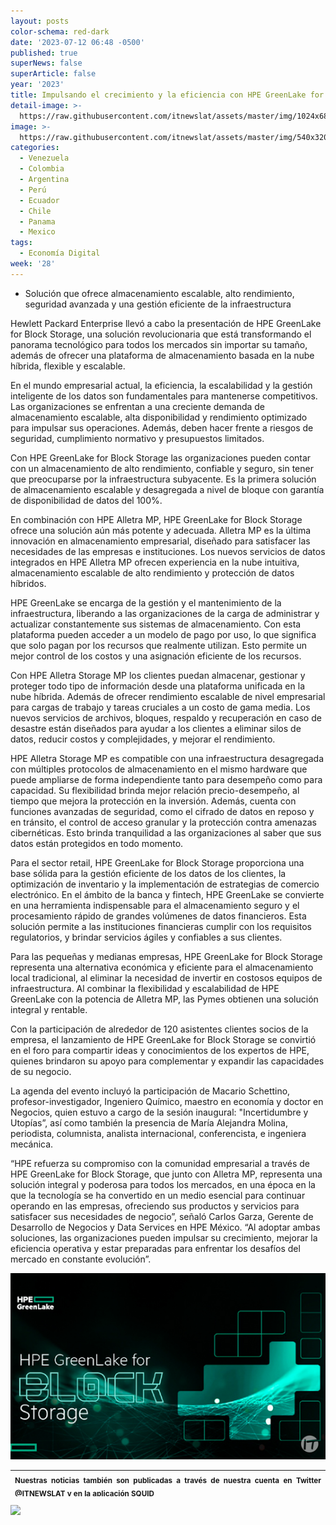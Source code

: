 ```yaml
---
layout: posts
color-schema: red-dark
date: '2023-07-12 06:48 -0500'
published: true
superNews: false
superArticle: false
year: '2023'
title: Impulsando el crecimiento y la eficiencia con HPE GreenLake for Block Storage
detail-image: >-
  https://raw.githubusercontent.com/itnewslat/assets/master/img/1024x680/hpe-block-storage-g.jpg
image: >-
  https://raw.githubusercontent.com/itnewslat/assets/master/img/540x320/hpe-block-storage-p.jpg
categories:
  - Venezuela
  - Colombia
  - Argentina
  - Perú
  - Ecuador
  - Chile
  - Panama
  - Mexico
tags:
  - Economía Digital
week: '28'
---
```

- Solución que ofrece almacenamiento escalable, alto rendimiento, seguridad avanzada y una gestión eficiente de la infraestructura

Hewlett Packard Enterprise llevó a cabo la presentación de HPE GreenLake for Block Storage, una solución revolucionaria que está transformando el panorama tecnológico para todos los mercados sin importar su tamaño, además de ofrecer una plataforma de almacenamiento basada en la nube híbrida, flexible y escalable.
 
En el mundo empresarial actual, la eficiencia, la escalabilidad y la gestión inteligente de los datos son fundamentales para mantenerse competitivos. Las organizaciones se enfrentan a una creciente demanda de almacenamiento escalable, alta disponibilidad y rendimiento optimizado para impulsar sus operaciones. Además, deben hacer frente a riesgos de seguridad, cumplimiento normativo y presupuestos limitados.
 
Con HPE GreenLake for Block Storage las organizaciones pueden contar con un almacenamiento de alto rendimiento, confiable y seguro, sin tener que preocuparse por la infraestructura subyacente. Es la primera solución de almacenamiento escalable y desagregada a nivel de bloque con garantía de disponibilidad de datos del 100%.
 
En combinación con HPE Alletra MP, HPE GreenLake for Block Storage ofrece una solución aún más potente y adecuada. Alletra MP es la última innovación en almacenamiento empresarial, diseñado para satisfacer las necesidades de las empresas e instituciones. Los nuevos servicios de datos integrados en HPE Alletra MP ofrecen experiencia en la nube intuitiva, almacenamiento escalable de alto rendimiento y protección de datos híbridos.
 
HPE GreenLake se encarga de la gestión y el mantenimiento de la infraestructura, liberando a las organizaciones de la carga de administrar y actualizar constantemente sus sistemas de almacenamiento. Con esta plataforma pueden acceder a un modelo de pago por uso, lo que significa que solo pagan por los recursos que realmente utilizan. Esto permite un mejor control de los costos y una asignación eficiente de los recursos.
 
Con HPE Alletra Storage MP los clientes puedan almacenar, gestionar y proteger todo tipo de información desde una plataforma unificada en la nube híbrida. Además de ofrecer rendimiento escalable de nivel empresarial para cargas de trabajo y tareas cruciales a un costo de gama media. Los nuevos servicios de archivos, bloques, respaldo y recuperación en caso de desastre están diseñados para ayudar a los clientes a eliminar silos de datos, reducir costos y complejidades, y mejorar el rendimiento.
 
HPE Alletra Storage MP es compatible con una infraestructura desagregada con múltiples protocolos de almacenamiento en el mismo hardware que puede ampliarse de forma independiente tanto para desempeño como para capacidad. Su flexibilidad brinda mejor relación precio-desempeño, al tiempo que mejora la protección en la inversión. Además, cuenta con funciones avanzadas de seguridad, como el cifrado de datos en reposo y en tránsito, el control de acceso granular y la protección contra amenazas cibernéticas. Esto brinda tranquilidad a las organizaciones al saber que sus datos están protegidos en todo momento.
 
Para el sector retail, HPE GreenLake for Block Storage proporciona una base sólida para la gestión eficiente de los datos de los clientes, la optimización de inventario y la implementación de estrategias de comercio electrónico. En el ámbito de la banca y fintech, HPE GreenLake se convierte en una herramienta indispensable para el almacenamiento seguro y el procesamiento rápido de grandes volúmenes de datos financieros. Esta solución permite a las instituciones financieras cumplir con los requisitos regulatorios, y brindar servicios ágiles y confiables a sus clientes.
 
Para las pequeñas y medianas empresas, HPE GreenLake for Block Storage representa una alternativa económica y eficiente para el almacenamiento local tradicional, al eliminar la necesidad de invertir en costosos equipos de infraestructura.
Al combinar la flexibilidad y escalabilidad de HPE GreenLake con la potencia de Alletra MP, las Pymes obtienen una solución integral y rentable.
 
Con la participación de alrededor de 120 asistentes clientes socios de la empresa, el lanzamiento de HPE GreenLake for Block Storage se convirtió en el foro para compartir ideas y conocimientos de los expertos de HPE, quienes brindaron su apoyo para complementar y expandir las capacidades de su negocio.
 
La agenda del evento incluyó la participación de Macario Schettino, profesor-investigador, Ingeniero Químico, maestro en economía y doctor en Negocios, quien estuvo a cargo de la sesión inaugural: "Incertidumbre y Utopías”, así como también la presencia de María Alejandra Molina, periodista, columnista, analista internacional, conferencista, e ingeniera mecánica.
 
“HPE refuerza su compromiso con la comunidad empresarial a través de HPE GreenLake for Block Storage, que junto con Alletra MP, representa una solución integral y poderosa para todos los mercados, en una época en la que la tecnología se ha convertido en un medio esencial para continuar operando en las empresas, ofreciendo sus productos y servicios para satisfacer sus necesidades de negocio”, señaló Carlos Garza, Gerente de Desarrollo de Negocios y Data Services en HPE México. “Al adoptar ambas soluciones, las organizaciones pueden impulsar su crecimiento, mejorar la eficiencia operativa y estar preparadas para enfrentar los desafíos del mercado en constante evolución”.     

![](https://raw.githubusercontent.com/itnewslat/assets/master/img/540x320/hpe-block-storage-p.jpg)

<table style="height: 42px;" width="569">
<tbody>
<tr>
<td style="text-align: justify;"><sub><strong>Nuestras noticias también son publicadas a través de nuestra cuenta en Twitter <a href="https://twitter.com/itnewslat?lang=es">@ITNEWSLAT</a> y en la aplicación <a href="https://squidapp.co/en/">SQUID</a></strong></sub></td>
</tr>
</tbody>
</table>
<img src="https://tracker.metricool.com/c3po.jpg?hash=56f88a41e39ab42c063cc51676587a04"/>